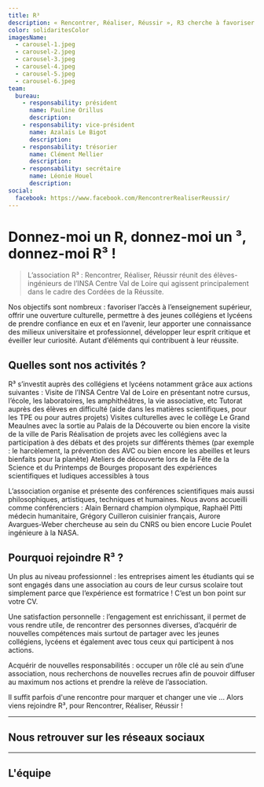 ```yaml
---
title: R³
description: « Rencontrer, Réaliser, Réussir », R3 cherche à favoriser l’accès à l’enseignement supérieur et permettre aux jeunes collégiens et lycéens de prendre confiance en eux en développant leur esprit critique et éveiller leur curiosité, principalement grâce à l’échange. L’association agit particulièrement dans le cadre des Cordées de la Réussite. 
color: solidaritesColor
imagesName:
  - carousel-1.jpeg
  - carousel-2.jpeg
  - carousel-3.jpeg
  - carousel-4.jpeg
  - carousel-5.jpeg
  - carousel-6.jpeg
team:
  bureau:
    - responsability: président
      name: Pauline Orillus
      description:
    - responsability: vice-président
      name: Azalaïs Le Bigot
      description:
    - responsability: trésorier
      name: Clément Mellier
      description:
    - responsability: secrétaire
      name: Léonie Houel
      description:
social:
  facebook: https://www.facebook.com/RencontrerRealiserReussir/
---
```


# Donnez-moi un R, donnez-moi un ³, donnez-moi R³ !

<campus-center>
  <campus-responsive-image folder-name="federation/solidarites/r3" name="logo.jpeg" max-width="800"></campus-responsive-image>
</campus-center>

>  L’association R³ : Rencontrer, Réaliser, Réussir réunit des élèves-ingénieurs de l’INSA Centre Val de Loire qui agissent principalement dans le cadre des Cordées de la Réussite.

Nos objectifs sont nombreux : favoriser l’accès à l’enseignement supérieur, offrir une ouverture culturelle, permettre à des jeunes collégiens et lycéens de prendre confiance en eux et en l’avenir, leur apporter une connaissance des milieux universitaire et professionnel, développer leur esprit critique et éveiller leur curiosité. Autant d’éléments qui contribuent à leur réussite.

## Quelles sont nos activités ?

R³ s’investit auprès des collégiens et lycéens notamment grâce aux actions suivantes : 
Visite de l’INSA Centre Val de Loire en présentant notre cursus, l’école, les laboratoires, les amphithéâtres, la vie associative, etc
Tutorat auprès des élèves en difficulté (aide dans les matières scientifiques, pour les TPE ou pour autres projets)
Visites culturelles avec le collège Le Grand Meaulnes avec la sortie au Palais de la Découverte ou bien encore la visite de la ville de Paris
Réalisation de projets avec les collégiens avec la participation à des débats et des projets sur différents thèmes (par exemple : le harcèlement, la prévention des AVC ou bien encore les abeilles et leurs bienfaits pour la planète) 
Ateliers de découverte lors de la Fête de la Science et du Printemps de Bourges proposant des expériences scientifiques et ludiques accessibles à tous 

L’association organise et présente des conférences scientifiques mais aussi philosophiques, artistiques, techniques et humaines. Nous avons accueilli comme conférenciers : Alain Bernard champion olympique, Raphaël Pitti médecin humanitaire, Grégory Cuilleron cuisinier français, Aurore Avargues-Weber chercheuse au sein du CNRS ou bien encore Lucie Poulet ingénieure à la NASA.

<campus-center>
  <campus-carousel :names="imagesName" folder-name="federation/solidarites/r3"></campus-carousel>
</campus-center>

## Pourquoi rejoindre R³ ?

Un plus au niveau professionnel : les entreprises aiment les étudiants qui se sont engagés dans une association au cours de leur cursus scolaire tout simplement parce que l’expérience est formatrice ! C’est un bon point sur votre CV.

Une satisfaction personnelle : l’engagement est enrichissant, il permet de vous rendre utile, de rencontrer des personnes diverses, d’acquérir de nouvelles compétences mais surtout de partager avec les jeunes collégiens, lycéens et également avec tous ceux qui participent à nos actions.

Acquérir de nouvelles responsabilités : occuper un rôle clé au sein d’une association, nous recherchons de nouvelles recrues afin de pouvoir diffuser au maximum nos actions et prendre la relève de l’association.

Il suffit parfois d'une rencontre pour marquer et changer une vie ...
Alors viens rejoindre R³, pour Rencontrer, Réaliser, Réussir !

---

## Nous retrouver sur les réseaux sociaux 

<campus-social :social="social" :color="color"></campus-social>

---

## L'équipe 

<campus-team :team="team" :color="color"></campus-team>

